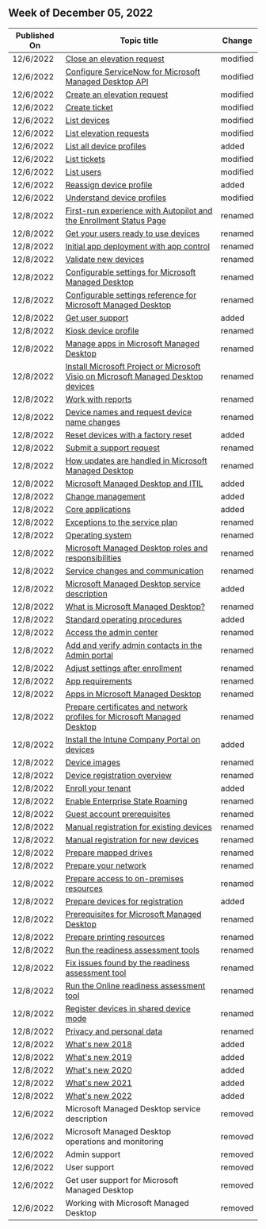 <!-- This file is generated automatically each week. Changes made to this file will be overwritten.-->



## Week of December 05, 2022


| Published On |Topic title | Change |
|------|------------|--------|
| 12/6/2022 | [Close an elevation request](https://learn.microsoft.com/en-us/managed-desktop/developer/mmd-api-close-elevation-request) | modified |
| 12/6/2022 | [Configure ServiceNow for Microsoft Managed Desktop API](https://learn.microsoft.com/en-us/managed-desktop/developer/mmd-api-configure-servicenow) | modified |
| 12/6/2022 | [Create an elevation request](https://learn.microsoft.com/en-us/managed-desktop/developer/mmd-api-create-elevation-request) | modified |
| 12/6/2022 | [Create ticket](https://learn.microsoft.com/en-us/managed-desktop/developer/mmd-api-create-ticket) | modified |
| 12/6/2022 | [List devices](https://learn.microsoft.com/en-us/managed-desktop/developer/mmd-api-list-devices) | modified |
| 12/6/2022 | [List elevation requests](https://learn.microsoft.com/en-us/managed-desktop/developer/mmd-api-list-elevation-requests) | modified |
| 12/6/2022 | [List all device profiles](https://learn.microsoft.com/en-us/managed-desktop/developer/mmd-api-list-profiles) | added |
| 12/6/2022 | [List tickets](https://learn.microsoft.com/en-us/managed-desktop/developer/mmd-api-list-tickets) | modified |
| 12/6/2022 | [List users](https://learn.microsoft.com/en-us/managed-desktop/developer/mmd-api-list-users) | modified |
| 12/6/2022 | [Reassign device profile](https://learn.microsoft.com/en-us/managed-desktop/developer/mmd-api-reassign-device-profile) | added |
| 12/6/2022 | [Understand device profiles](https://learn.microsoft.com/en-us/managed-desktop/service-description/profiles) | modified |
| 12/8/2022 | [First-run experience with Autopilot and the Enrollment Status Page](https://learn.microsoft.com/en-us/managed-desktop/deploy/esp-first-run) | renamed |
| 12/8/2022 | [Get your users ready to use devices](https://learn.microsoft.com/en-us/managed-desktop/deploy/get-started-devices) | renamed |
| 12/8/2022 | [Initial app deployment with app control](https://learn.microsoft.com/en-us/managed-desktop/deploy/initial-app-deployment-with-app-control) | renamed |
| 12/8/2022 | [Validate new devices](https://learn.microsoft.com/en-us/managed-desktop/deploy/validate-device) | renamed |
| 12/8/2022 | [Configurable settings for Microsoft Managed Desktop](https://learn.microsoft.com/en-us/managed-desktop/operate/config-setting-overview) | renamed |
| 12/8/2022 | [Configurable settings reference for Microsoft Managed Desktop](https://learn.microsoft.com/en-us/managed-desktop/operate/config-setting-ref) | renamed |
| 12/8/2022 | [Get user support](https://learn.microsoft.com/en-us/managed-desktop/operate/end-user-support) | added |
| 12/8/2022 | [Kiosk device profile](https://learn.microsoft.com/en-us/managed-desktop/operate/kiosk-device-profile) | renamed |
| 12/8/2022 | [Manage apps in Microsoft Managed Desktop](https://learn.microsoft.com/en-us/managed-desktop/operate/manage-apps) | renamed |
| 12/8/2022 | [Install Microsoft Project or Microsoft Visio on Microsoft Managed Desktop devices](https://learn.microsoft.com/en-us/managed-desktop/operate/project-visio) | renamed |
| 12/8/2022 | [Work with reports](https://learn.microsoft.com/en-us/managed-desktop/operate/reports) | renamed |
| 12/8/2022 | [Device names and request device name changes](https://learn.microsoft.com/en-us/managed-desktop/operate/request-device-name-change) | renamed |
| 12/8/2022 | [Reset devices with a factory reset](https://learn.microsoft.com/en-us/managed-desktop/operate/reset-devices-factory) | added |
| 12/8/2022 | [Submit a support request](https://learn.microsoft.com/en-us/managed-desktop/operate/support-request) | renamed |
| 12/8/2022 | [How updates are handled in Microsoft Managed Desktop](https://learn.microsoft.com/en-us/managed-desktop/operate/updates) | renamed |
| 12/8/2022 | [Microsoft Managed Desktop and ITIL](https://learn.microsoft.com/en-us/managed-desktop/overview/mmd-and-itsm) | added |
| 12/8/2022 | [Change management](https://learn.microsoft.com/en-us/managed-desktop/overview/change-management) | added |
| 12/8/2022 | [Core applications](https://learn.microsoft.com/en-us/managed-desktop/overview/core-applications) | added |
| 12/8/2022 | [Exceptions to the service plan](https://learn.microsoft.com/en-us/managed-desktop/overview/exceptions-to-service-plan) | renamed |
| 12/8/2022 | [Operating system](https://learn.microsoft.com/en-us/managed-desktop/overview/operating-system) | renamed |
| 12/8/2022 | [Microsoft Managed Desktop roles and responsibilities](https://learn.microsoft.com/en-us/managed-desktop/overview/roles-and-responsibilities) | renamed |
| 12/8/2022 | [Service changes and communication](https://learn.microsoft.com/en-us/managed-desktop/overview/service-changes-communication) | renamed |
| 12/8/2022 | [Microsoft Managed Desktop service description](https://learn.microsoft.com/en-us/managed-desktop/overview/service-plan-description) | added |
| 12/8/2022 | [What is Microsoft Managed Desktop?](https://learn.microsoft.com/en-us/managed-desktop/overview/service-plan) | renamed |
| 12/8/2022 | [Standard operating procedures](https://learn.microsoft.com/en-us/managed-desktop/overview/standard-operating-procedures) | added |
| 12/8/2022 | [Access the admin center](https://learn.microsoft.com/en-us/managed-desktop/prepare/access-admin-center) | renamed |
| 12/8/2022 | [Add and verify admin contacts in the Admin portal](https://learn.microsoft.com/en-us/managed-desktop/prepare/add-admin-contacts) | renamed |
| 12/8/2022 | [Adjust settings after enrollment](https://learn.microsoft.com/en-us/managed-desktop/prepare/adjust-management-settings) | renamed |
| 12/8/2022 | [App requirements](https://learn.microsoft.com/en-us/managed-desktop/prepare/app-requirements) | renamed |
| 12/8/2022 | [Apps in Microsoft Managed Desktop](https://learn.microsoft.com/en-us/managed-desktop/prepare/apps) | renamed |
| 12/8/2022 | [Prepare certificates and network profiles for Microsoft Managed Desktop](https://learn.microsoft.com/en-us/managed-desktop/prepare/certs-wifi-lan) | renamed |
| 12/8/2022 | [Install the Intune Company Portal on devices](https://learn.microsoft.com/en-us/managed-desktop/prepare/company-portal) | added |
| 12/8/2022 | [Device images](https://learn.microsoft.com/en-us/managed-desktop/prepare/device-images) | renamed |
| 12/8/2022 | [Device registration overview](https://learn.microsoft.com/en-us/managed-desktop/prepare/device-registration-overview) | renamed |
| 12/8/2022 | [Enroll your tenant](https://learn.microsoft.com/en-us/managed-desktop/prepare/enroll-your-tenant) | added |
| 12/8/2022 | [Enable Enterprise State Roaming](https://learn.microsoft.com/en-us/managed-desktop/prepare/enterprise-state-roaming) | renamed |
| 12/8/2022 | [Guest account prerequisites](https://learn.microsoft.com/en-us/managed-desktop/prepare/guest-accounts) | renamed |
| 12/8/2022 | [Manual registration for existing devices](https://learn.microsoft.com/en-us/managed-desktop/prepare/manual-registration-existing-devices) | renamed |
| 12/8/2022 | [Manual registration for new devices](https://learn.microsoft.com/en-us/managed-desktop/prepare/manual-registration) | renamed |
| 12/8/2022 | [Prepare mapped drives](https://learn.microsoft.com/en-us/managed-desktop/prepare/mapped-drives) | renamed |
| 12/8/2022 | [Prepare your network](https://learn.microsoft.com/en-us/managed-desktop/prepare/network) | renamed |
| 12/8/2022 | [Prepare access to on-premises resources](https://learn.microsoft.com/en-us/managed-desktop/prepare/on-premise-resources) | renamed |
| 12/8/2022 | [Prepare devices for registration](https://learn.microsoft.com/en-us/managed-desktop/prepare/prepare-devices-for-registration) | added |
| 12/8/2022 | [Prerequisites for Microsoft Managed Desktop](https://learn.microsoft.com/en-us/managed-desktop/prepare/prerequisites) | renamed |
| 12/8/2022 | [Prepare printing resources](https://learn.microsoft.com/en-us/managed-desktop/prepare/printing) | renamed |
| 12/8/2022 | [Run the readiness assessment tools](https://learn.microsoft.com/en-us/managed-desktop/prepare/readiness-assessment-downloadable) | renamed |
| 12/8/2022 | [Fix issues found by the readiness assessment tool](https://learn.microsoft.com/en-us/managed-desktop/prepare/readiness-assessment-fix) | renamed |
| 12/8/2022 | [Run the Online readiness assessment tool](https://learn.microsoft.com/en-us/managed-desktop/prepare/readiness-assessment-online) | renamed |
| 12/8/2022 | [Register devices in shared device mode](https://learn.microsoft.com/en-us/managed-desktop/prepare/shared-devices) | renamed |
| 12/8/2022 | [Privacy and personal data](https://learn.microsoft.com/en-us/managed-desktop/references/privacy-personal-data) | renamed |
| 12/8/2022 | [What's new 2018](https://learn.microsoft.com/en-us/managed-desktop/whats-new/whats-new-2018) | added |
| 12/8/2022 | [What's new 2019](https://learn.microsoft.com/en-us/managed-desktop/whats-new/whats-new-2019) | added |
| 12/8/2022 | [What's new 2020](https://learn.microsoft.com/en-us/managed-desktop/whats-new/whats-new-2020) | added |
| 12/8/2022 | [What's new 2021](https://learn.microsoft.com/en-us/managed-desktop/whats-new/whats-new-2021) | added |
| 12/8/2022 | [What's new 2022](https://learn.microsoft.com/en-us/managed-desktop/whats-new/whats-new-2022) | added |
| 12/6/2022 | Microsoft Managed Desktop service description | removed |
| 12/6/2022 | Microsoft Managed Desktop operations and monitoring | removed |
| 12/6/2022 | Admin support | removed |
| 12/6/2022 | User support | removed |
| 12/6/2022 | Get user support for Microsoft Managed Desktop | removed |
| 12/6/2022 | Working with Microsoft Managed Desktop | removed |
